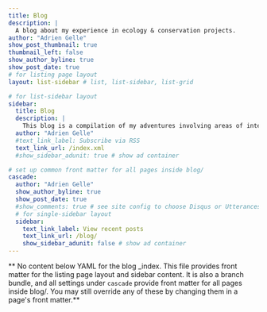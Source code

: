 ```yaml
---
title: Blog
description: |
  A blog about my experience in ecology & conservation projects.
author: "Adrien Gelle"
show_post_thumbnail: true
thumbnail_left: false
show_author_byline: true
show_post_date: true
# for listing page layout
layout: list-sidebar # list, list-sidebar, list-grid

# for list-sidebar layout
sidebar: 
  title: Blog
  description: |
    This blog is a compilation of my adventures involving areas of interest in ecology and conservation projects.
  author: "Adrien Gelle"
  #text_link_label: Subscribe via RSS
  text_link_url: /index.xml
  #show_sidebar_adunit: true # show ad container

# set up common front matter for all pages inside blog/
cascade:
  author: "Adrien Gelle"
  show_author_byline: true
  show_post_date: true
  #show_comments: true # see site config to choose Disqus or Utterances
  # for single-sidebar layout
  sidebar:
    text_link_label: View recent posts
    text_link_url: /blog/
    show_sidebar_adunit: false # show ad container
---
```


** No content below YAML for the blog _index. This file provides front matter for the listing page layout and sidebar content. It is also a branch bundle, and all settings under `cascade` provide front matter for all pages inside blog/. You may still override any of these by changing them in a page's front matter.**
